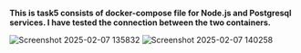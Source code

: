 **This is task5 consists of docker-compose file for Node.js and Postgresql services.
I have tested the connection between the two containers.**


![Screenshot 2025-02-07 135832](https://github.com/user-attachments/assets/3ce24dc3-fd29-4d82-8624-3b7474dec923)
![Screenshot 2025-02-07 140258](https://github.com/user-attachments/assets/1d7b2ed5-8648-4b7b-9dd2-683d83aa0e73)
